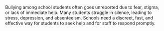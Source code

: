 

Bullying among school students often goes unreported due to fear, stigma, or lack of immediate help. Many students struggle in silence, leading to stress, depression, and absenteeism. Schools need a discreet, fast, and effective way for students to seek help and for staff to respond promptly.
